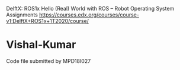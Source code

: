 DelftX: ROS1x Hello (Real) World with ROS – Robot Operating System
Assignments https://courses.edx.org/courses/course-v1:DelftX+ROS1x+1T2020/course/

# Vishal-Kumar
Code file submitted by MPD18I027
